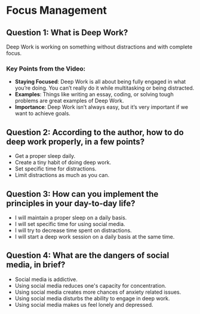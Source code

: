 # Focus Management

## Question 1: What is Deep Work?

Deep Work is working on something without distractions and with complete focus.

### Key Points from the Video:
- **Staying Focused**: Deep Work is all about being fully engaged in what you’re doing. You can’t really do it while multitasking or being distracted.
- **Examples**:  Things like writing an essay, coding, or solving tough problems are great examples of Deep Work.
- **Importance**: Deep Work isn’t always easy, but it’s very important if we want to achieve  goals.



## Question 2: According to the author, how to do deep work properly, in a few points?

- Get a proper sleep daily.
- Create a tiny habit of doing deep work.
- Set specific time for distractions.
- Limit distractions as much as you can.


## Question 3: How can you implement the principles in your day-to-day life?

- I will maintain a proper sleep on a daily basis.
- I will set specific time for using social media.
- I will try to decrease time spent on distractions.
- I will start a deep work session on a daily basis at the same time.


## Question 4: What are the dangers of social media, in brief?

- Social media is addictive.
- Using social media reduces one's capacity for concentration.
- Using social media creates more chances of anxiety related issues.
- Using social media disturbs the ability to engage in deep work.
- Using social media makes us feel lonely and depressed.